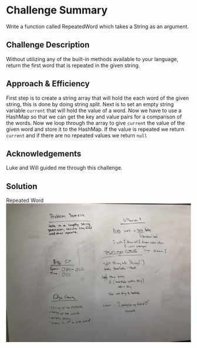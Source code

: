 # Challenge Summary
Write a function called RepeatedWord which takes a String as an argument.

## Challenge Description
Without utilizing any of the built-in methods available to your language, return the first word that is repeated in the 
given string.

## Approach & Efficiency
First step is to create a string array that will hold the each word of the given string, this is done by doing string split.
Next is to set an empty string variable `current` that will hold the value of a word. Now we have to use a HashMap so that 
we can get the key and value pairs for a comparison of the words. Now we loop through the array to give `current` the value
of the given word and store it to the HashMap. If the value is repeated we return `current` and if there are no repeated values 
we return `null`
## Acknowledgements
Luke and Will guided me through this challenge.

## Solution
Repeated Word ![Whiteboard solution](https://github.com/c23-repo/data-structures-and-algorithms/blob/master/code401Challenges/assets/img/RepeatWord.jpeg)
